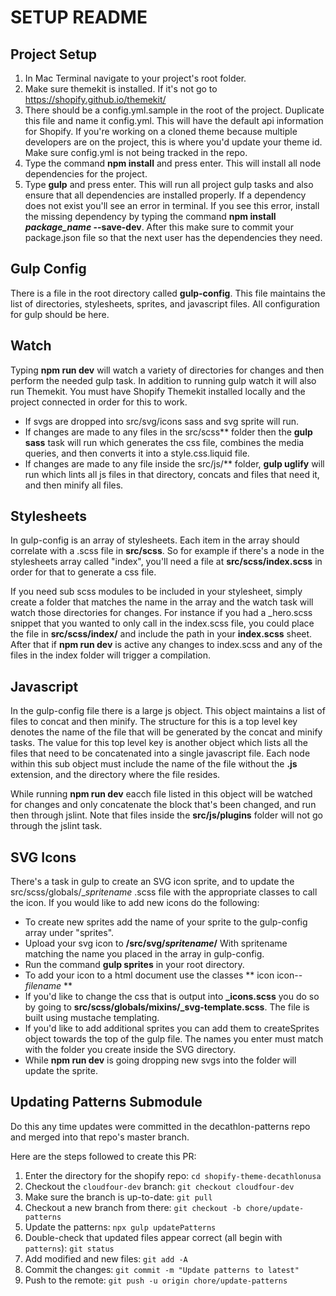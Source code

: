 # SETUP README
## Project Setup
1. In Mac Terminal navigate to your project's root folder.
2. Make sure themekit is installed. If it's not go to https://shopify.github.io/themekit/
3. There should be a config.yml.sample in the root of the project. Duplicate this file and name it config.yml. This will have the default api information for Shopify. If you're working on a cloned theme because multiple developers are on the project, this is where you'd update your theme id. Make sure config.yml is not being tracked in the repo.
4. Type the command **npm install** and press enter. This will install all node dependencies for the project.
5. Type **gulp** and press enter. This will run all project gulp tasks and also ensure that all dependencies are installed properly. If a dependency does not exist you'll see an error in terminal. If you see this error, install the missing dependency by typing the command **npm install *package_name* --save-dev**. After this make sure to commit your package.json file so that the next user has the dependencies they need.

## Gulp Config
There is a file in the root directory called **gulp-config**. This file maintains the list of directories, stylesheets, sprites, and javascript files. All configuration for gulp should be here.

## Watch
Typing **npm run dev** will watch a variety of directories for changes and then perform the needed gulp task. In addition to running gulp watch it will also run Themekit. You must have Shopify Themekit installed locally and the project connected in order for this to work.

* If svgs are dropped into src/svg/icons sass and svg sprite will run.
* If changes are made to any files in the src/scss** folder then the **gulp sass** task will run which generates the css file, combines the media queries, and then converts it into a style.css.liquid file.
* If changes are made to any file inside the src/js/** folder, **gulp uglify** will run which lints all js files in that directory, concats and files that need it, and then minify all files.

## Stylesheets
In gulp-config is an array of stylesheets. Each item in the array should correlate with a .scss file in **src/scss**. So for example if there's a node in the stylesheets array called "index", you'll need a file at **src/scss/index.scss** in order for that to generate a css file.

If you need sub scss modules to be included in your stylesheet, simply create a folder that matches the name in the array and the watch task will watch those directories for changes. For instance if you had a _hero.scss snippet that you wanted to only call in the index.scss file, you could place the file in **src/scss/index/** and include the path in your **index.scss** sheet. After that if **npm run dev** is active any changes to index.scss and any of the files in the index folder will trigger a compilation.

## Javascript
In the gulp-config file there is a large js object. This object maintains a list of files to concat and then minify. The structure for this is a top level key denotes the name of the file that will be generated by the concat and minify tasks. The value for this top level key is another object which lists all the files that need to be concatenated into a single javascript file. Each node within this sub object must include the name of the file without the **.js** extension, and the directory where the file resides.

While running **npm run dev** eacch file listed in this object will be watched for changes and only concatenate the block that's been changed, and run then through jslint. Note that files inside the **src/js/plugins** folder will not go through the jslint task.


## SVG Icons
There's a task in gulp to create an SVG icon sprite, and to update the src/scss/globals/\_*spritename* .scss file with the appropriate classes to call the icon. If you would like to add new icons do the following:

* To create new sprites add the name of your sprite to the gulp-config array under "sprites".
* Upload your svg icon to **/src/svg/*spritename*/** With spritename matching the name you placed in the array in gulp-config.
* Run the command **gulp sprites** in your root directory.
* To add your icon to a html document use the classes ** icon icon--*filename* **
* If you'd like to change the css that is output into **\_icons.scss** you do so by going to **src/scss/globals/mixins/_svg-template.scss**. The file is built using mustache templating.
* If you'd like to add additional sprites you can add them to createSprites object towards the top of the gulp file. The names you enter must match with the folder you create inside the SVG directory.
* While **npm run dev** is going dropping new svgs into the folder will update the sprite.

## Updating Patterns Submodule

Do this any time updates were committed in the decathlon-patterns repo and merged into that repo's master branch.

Here are the steps followed to create this PR:

1. Enter the directory for the shopify repo: `cd shopify-theme-decathlonusa`
1. Checkout the `cloudfour-dev` branch: `git checkout cloudfour-dev`
1. Make sure the branch is up-to-date: `git pull`
1. Checkout a new branch from there: `git checkout -b chore/update-patterns`
1. Update the patterns: `npx gulp updatePatterns`
1. Double-check that updated files appear correct (all begin with `patterns`): `git status`
1. Add modified and new files: `git add -A`
1. Commit the changes: `git commit -m "Update patterns to latest"`
1. Push to the remote: `git push -u origin chore/update-patterns`